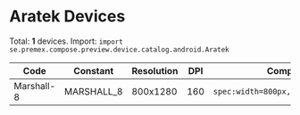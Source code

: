 # Aratek Devices

Total: **1** devices. Import: `import se.premex.compose.preview.device.catalog.android.Aratek`

| Code | Constant | Resolution | DPI | Compose Spec | Preview Usage |
|------|----------|------------|-----|-------------|---------------|
| Marshall-8 | MARSHALL_8 | 800x1280 | 160 | `spec:width=800px,height=1280px,dpi=160` | `@Preview(device = Aratek.MARSHALL_8)` |

<!-- Generated automatically. Do not edit manually. -->
